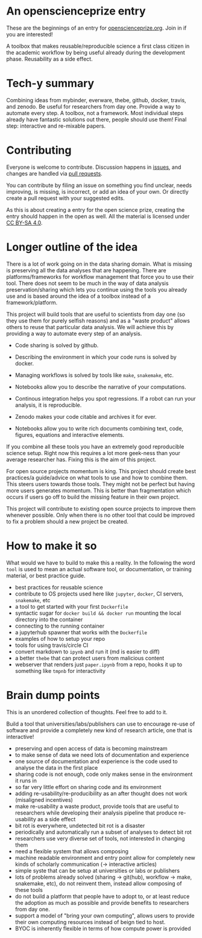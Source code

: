 # An openscienceprize entry

These are the beginnings of an entry for
[openscienceprize.org](//openscienceprize.org). Join in if you are
interested!

A toolbox that makes reusable/reproducible science a first class
citizen in the academic workflow by being useful already during the
development phase. Reusability as a side effect.


# Tech-y summary

Combining ideas from mybinder, everware, thebe, github, docker,
travis, and zenodo. Be useful for researchers from day one. Provide a way
to automate every step. A toolbox, not a framework. Most individual
steps already have fantastic solutions out there, people should use
them! Final step: interactive and re-mixable papers.


# Contributing

Everyone is welcome to contribute. Discussion happens in
[issues](https://github.com/betatim/openscienceprize/issues), and
changes are handled via [pull
requests](https://github.com/betatim/openscienceprize/pulls).

You can contribute by filing an issue on something you find unclear,
needs improving, is missing, is incorrect, or add an idea of your
own. Or directly create a pull request with your suggested edits.

As this is about creating a entry for the open science prize, creating
the entry should happen in the open as well. All the material is
licensed under [CC BY-SA
4.0](//creativecommons.org/licenses/by-sa/4.0/).


# Longer outline of the idea

There is a lot of work going on in the data sharing domain. What is
missing is preserving all the data analyses that are happening. There
are platforms/frameworks for workflow management that force you to use
their tool. There does not seem to be much in the way of data analysis
preservation/sharing which lets you continue using the tools you
already use and is based around the idea of a toolbox instead of a
framework/platform.

This project will build tools that are useful to scientists from day
one (so they use them for purely selfish reasons) and as a "waste
product" allows others to reuse that particular data analysis. We will
achieve this by providing a way to automate every step of an analysis.

* Code sharing is solved by github.

* Describing the environment in which your code runs is solved by docker.

* Managing workflows is solved by tools like `make`, `snakemake`, etc.

* Notebooks allow you to describe the narrative of your computations.

* Continous integration helps you spot regressions. If a robot can run
  your analysis, it is reproducible.

* Zenodo makes your code citable and archives it for ever.

* Notebooks allow you to write rich documents combining text, code,
  figures, equations and interactive elements.

If you combine all these tools you have an extremely good reproducible
science setup. Right now this requires a lot more geek-ness than your
average researcher has. Fixing this is the aim of this project.

For open source projects momentum is king. This project should create
best practices/a guide/advice on what tools to use and how to combine
them. This steers users towards those tools. They might not be perfect
but having more users generates momentum. This is better than
fragmentation which occurs if users go off to build the missing feature
in their own project.

This project will contribute to existing open source projects to improve
them whenever possible. Only when there is no other tool that could
be improved to fix a problem should a new project be created.


# How to make it so

What would we have to build to make this a reality. In the
following the word `tool` is used to mean an actual
software tool, or documentation, or training material,
or best practice guide.

* best practices for reusable science
* contribute to OS projects used here like `jupyter`,
  `docker`, CI servers, `snakemake`, etc
* a tool to get started with your first `Dockerfile`
* syntactic sugar for `docker build && docker run` mounting the
  local directory into the container
* connecting to the running container
* a jupyterhub spawner that works with the `Dockerfile`
* examples of how to setup your repo
* tools for using travis/circle CI
* convert markdown to `ipynb` and run it (md is easier to diff)
* a better `thebe` that can protect users from malicious content
* webserver that renders just `paper.ipynb` from a repo, hooks it up
  to something like `tmpnb` for interactivity


# Brain dump points

This is an unordered collection of thoughts. Feel free to add to it.

Build a tool that universities/labs/publishers can use to encourage
re-use of software and provide a completely new kind of research
article, one that is interactive!

* preserving and open access of data is becoming mainstream
* to make sense of data we need lots of documentation and experience
* one source of documentation and experience is the code used to
  analyse the data in the first place
* sharing code is not enough, code only makes sense in the environment
  it runs in
* so far very little effort on sharing code and its environment
* adding re-usability/re-producibility as an after thought does not
  work (misaligned incentives)
* make re-usability a waste product, provide tools that are useful to
  researchers while developing their analysis pipeline that produce
  re-usability as a side effect
* bit rot is everywhere, undetected bit rot is a disaster
* periodically and automatically run a subset of analyses to detect
  bit rot
* researchers use very diverse set of tools, not interested in
  changing them
* need a flexible system that allows composing
* machine readable environment and entry point allow for completely
  new kinds of scholarly communication (-> interactive articles)
* simple syste that can be setup at universities or labs or publishers
* lots of problems already solved (sharing -> git(hub), workflow ->
  make, snakemake, etc), do not reinvent them, instead allow composing
  of these tools
* do not build a platform that people have to adopt to, or at least
  reduce the adoption as much as possible and provide benefits to
  researchers from day one.
* support a model of "bring your own computing", allows users to
  provide their own computing resources instead of beign tied to host.
* BYOC is inherently flexible in terms of how compute power is
  provided
